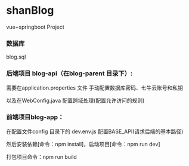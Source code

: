 # shanBlog
vue+springboot Project





### 数据库

blog.sql



### 后端项目 blog-api（在blog-parent 目录下）: 

需要在application.properties 文件 手动配置数据库密码、七牛云账号和私钥

以及在WebConfig.java 配置跨域处理(配置允许访问的规则)



### 前端项目blog-app：

在配置文件config 目录下的 dev.env.js 配置BASE_API(请求后端的基本路径)

然后安装依赖[命令：npm install]，启动项目[命令：npm run dev]

打包项目命令：npm run build

